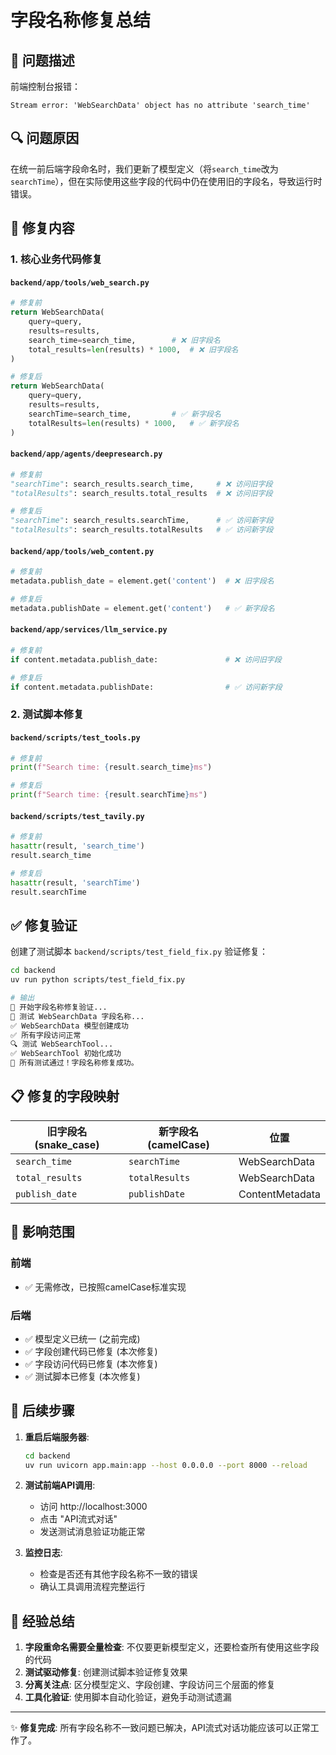 # 字段名称修复总结

## 🐛 问题描述

前端控制台报错：
```
Stream error: 'WebSearchData' object has no attribute 'search_time'
```

## 🔍 问题原因

在统一前后端字段命名时，我们更新了模型定义（将`search_time`改为`searchTime`），但在实际使用这些字段的代码中仍在使用旧的字段名，导致运行时错误。

## 🔧 修复内容

### 1. 核心业务代码修复

#### `backend/app/tools/web_search.py`
```python
# 修复前
return WebSearchData(
    query=query,
    results=results,
    search_time=search_time,        # ❌ 旧字段名
    total_results=len(results) * 1000,  # ❌ 旧字段名
)

# 修复后  
return WebSearchData(
    query=query,
    results=results,
    searchTime=search_time,         # ✅ 新字段名
    totalResults=len(results) * 1000,   # ✅ 新字段名
)
```

#### `backend/app/agents/deepresearch.py`
```python
# 修复前
"searchTime": search_results.search_time,     # ❌ 访问旧字段
"totalResults": search_results.total_results  # ❌ 访问旧字段

# 修复后
"searchTime": search_results.searchTime,      # ✅ 访问新字段
"totalResults": search_results.totalResults   # ✅ 访问新字段
```

#### `backend/app/tools/web_content.py`
```python
# 修复前
metadata.publish_date = element.get('content')  # ❌ 旧字段名

# 修复后
metadata.publishDate = element.get('content')   # ✅ 新字段名
```

#### `backend/app/services/llm_service.py`
```python
# 修复前
if content.metadata.publish_date:               # ❌ 访问旧字段

# 修复后
if content.metadata.publishDate:                # ✅ 访问新字段
```

### 2. 测试脚本修复

#### `backend/scripts/test_tools.py`
```python
# 修复前
print(f"Search time: {result.search_time}ms")

# 修复后
print(f"Search time: {result.searchTime}ms")
```

#### `backend/scripts/test_tavily.py`
```python
# 修复前
hasattr(result, 'search_time')
result.search_time

# 修复后
hasattr(result, 'searchTime')
result.searchTime
```

## ✅ 修复验证

创建了测试脚本 `backend/scripts/test_field_fix.py` 验证修复：

```bash
cd backend
uv run python scripts/test_field_fix.py

# 输出
🚀 开始字段名称修复验证...
🧪 测试 WebSearchData 字段名称...
✅ WebSearchData 模型创建成功
✅ 所有字段访问正常
🔍 测试 WebSearchTool...
✅ WebSearchTool 初始化成功
🎉 所有测试通过！字段名称修复成功。
```

## 📋 修复的字段映射

| 旧字段名 (snake_case) | 新字段名 (camelCase) | 位置 |
|---------------------|---------------------|------|
| `search_time` | `searchTime` | WebSearchData |
| `total_results` | `totalResults` | WebSearchData |
| `publish_date` | `publishDate` | ContentMetadata |

## 🎯 影响范围

### 前端
- ✅ 无需修改，已按照camelCase标准实现

### 后端
- ✅ 模型定义已统一 (之前完成)
- ✅ 字段创建代码已修复 (本次修复)
- ✅ 字段访问代码已修复 (本次修复)
- ✅ 测试脚本已修复 (本次修复)

## 🚀 后续步骤

1. **重启后端服务器**:
   ```bash
   cd backend
   uv run uvicorn app.main:app --host 0.0.0.0 --port 8000 --reload
   ```

2. **测试前端API调用**:
   - 访问 http://localhost:3000
   - 点击 "API流式对话"
   - 发送测试消息验证功能正常

3. **监控日志**:
   - 检查是否还有其他字段名称不一致的错误
   - 确认工具调用流程完整运行

## 📝 经验总结

1. **字段重命名需要全量检查**: 不仅要更新模型定义，还要检查所有使用这些字段的代码
2. **测试驱动修复**: 创建测试脚本验证修复效果
3. **分离关注点**: 区分模型定义、字段创建、字段访问三个层面的修复
4. **工具化验证**: 使用脚本自动化验证，避免手动测试遗漏

---

✨ **修复完成**: 所有字段名称不一致问题已解决，API流式对话功能应该可以正常工作了。